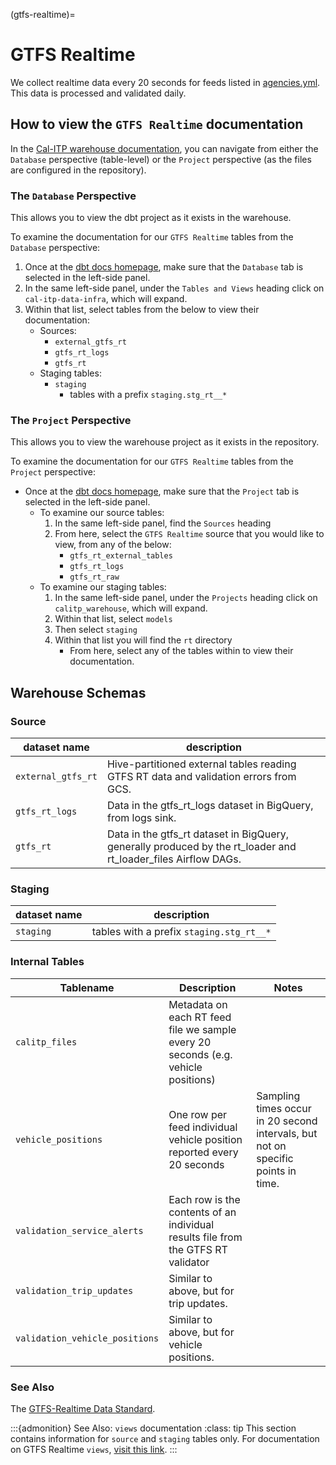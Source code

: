 (gtfs-realtime)=
# GTFS Realtime

We collect realtime data every 20 seconds for feeds listed in [agencies.yml](../airflow/agencies.md).
This data is processed and validated daily.

## How to view the `GTFS Realtime` documentation

In the [Cal-ITP warehouse documentation](https://dbt-docs.calitp.org/#!/overview), you can navigate from either the `Database` perspective (table-level) or the `Project` perspective (as the files are configured in the repository).

### The `Database` Perspective
This allows you to view the dbt project as it exists in the warehouse.

To examine the documentation for our `GTFS Realtime` tables from the `Database` perspective:

1. Once at the [dbt docs homepage](https://dbt-docs.calitp.org/#!/overview), make sure that the `Database` tab is selected in the left-side panel.
1. In the same left-side panel, under the `Tables and Views` heading click on `cal-itp-data-infra`, which will expand.
1. Within that list, select tables from the below to view their documentation:
    * Sources:
        * `external_gtfs_rt`
        * `gtfs_rt_logs`
        * `gtfs_rt`
    * Staging tables:
        * `staging`
            * tables with a prefix `staging.stg_rt__*`

### The `Project` Perspective
This allows you to view the warehouse project as it exists in the repository.

To examine the documentation for our `GTFS Realtime` tables from the `Project` perspective:

* Once at the [dbt docs homepage](https://dbt-docs.calitp.org/#!/overview), make sure that the `Project` tab is selected in the left-side panel.
    * To examine our source tables:
        1. In the same left-side panel, find the `Sources` heading
        1. From here, select the `GTFS Realtime` source that you would like to view, from any of the below:
            * `gtfs_rt_external_tables`
            * `gtfs_rt_logs`
            * `gtfs_rt_raw`
    * To examine our staging tables:
        1. In the same left-side panel, under the `Projects` heading click on `calitp_warehouse`, which will expand.
        1. Within that list, select `models`
        1. Then select `staging`
        1. Within that list you will find the `rt` directory
            * From here, select any of the tables within to view their documentation.

## Warehouse Schemas

### Source
| dataset name | description |
| ------- | ----------- |
| `external_gtfs_rt` | Hive-partitioned external tables reading GTFS RT data and validation errors from GCS. |
| `gtfs_rt_logs` | Data in the gtfs_rt_logs dataset in BigQuery, from logs sink. |
| `gtfs_rt` | Data in the gtfs_rt dataset in BigQuery, generally produced by the rt_loader and rt_loader_files Airflow DAGs. |

### Staging
| dataset name | description |
| ------- | ----------- |
| `staging` | tables with a prefix `staging.stg_rt__*` |

### Internal Tables

| Tablename | Description | Notes |
| --------- | ----------- | ----- |
| `calitp_files` | Metadata on each RT feed file we sample every 20 seconds (e.g. vehicle positions) | |
| `vehicle_positions` | One row per feed individual vehicle position reported every 20 seconds | Sampling times occur in 20 second intervals, but not on specific points in time. |
| `validation_service_alerts` | Each row is the contents of an individual results file from the GTFS RT validator | |
| `validation_trip_updates` | Similar to above, but for trip updates. | |
| `validation_vehicle_positions` | Similar to above, but for vehicle positions. | |

### See Also
The [GTFS-Realtime Data Standard](https://developers.google.com/transit/gtfs-realtime/).

:::{admonition} See Also: `views` documentation
:class: tip
This section contains information for `source` and `staging` tables only. For documentation on GTFS Realtime `views`, [visit this link](view-models).
:::
